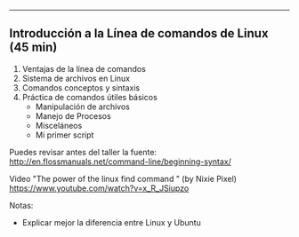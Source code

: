 

***

## Introducción a la Línea de comandos de Linux (45 min)

1. Ventajas de la línea de comandos
2. Sistema de archivos en Linux
3. Comandos conceptos y sintaxis
4. Práctica de comandos útiles básicos
    * Manipulación de archivos
    * Manejo de Procesos
    * Misceláneos
    * Mi primer script

Puedes revisar antes del taller la fuente:
http://en.flossmanuals.net/command-line/beginning-syntax/

Video "The power of the linux find command " (by Nixie Pixel)
https://www.youtube.com/watch?v=x_R_JSiupzo

Notas:
* Explicar mejor la diferencia entre Linux y Ubuntu 

